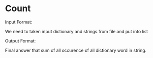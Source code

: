 # Count
Input Format:

We need to taken input dictionary and strings from file and put into list
  
 Output Format:
  
Final answer that sum of all occurence of all dictionary word in string.
